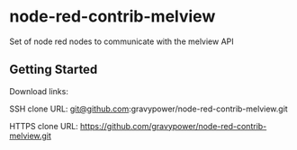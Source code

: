 # node-red-contrib-melview

Set of node red nodes to communicate with the melview API

## Getting Started

Download links:

SSH clone URL: git@github.com:gravypower/node-red-contrib-melview.git

HTTPS clone URL: https://github.com/gravypower/node-red-contrib-melview.git
